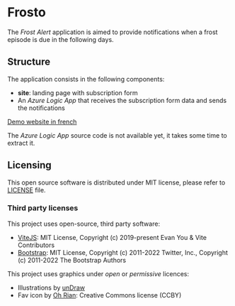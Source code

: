 # Frosto

The *Frost Alert* application is aimed to provide notifications when a frost episode is due in the following days.

## Structure

The application consists in the following components:
- **site**: landing page with subscription form
- An _Azure Logic App_ that receives the subscription form data and sends the notifications

[Demo website in french](https://www.alertegelee.fr/)

The _Azure Logic App_ source code is not available yet, it takes some time to extract it.

## Licensing

This open source software is distributed under MIT license, please refer to [LICENSE](LICENSE) file.

### Third party licenses

This project uses open-source, third party software:

- [ViteJS](https://github.com/vitejs/vite): MIT License, Copyright (c) 2019-present Evan You & Vite Contributors
- [Bootstrap](https://github.com/twbs/bootstrap): MIT License, Copyright (c) 2011-2022 Twitter, Inc., Copyright (c) 2011-2022 The Bootstrap Authors

This project uses graphics under _open_ or _permissive_ licences:

- Illustrations by [unDraw](https://undraw.co/license)
- Fav icon by [Oh Rian](https://thenounproject.com/ohrianid/): Creative Commons license  (CCBY)
